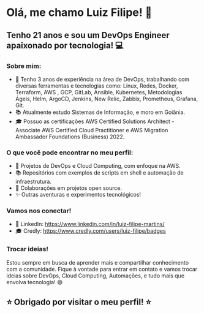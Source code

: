 # Olá, me chamo Luiz Filipe! 👋

## Tenho 21 anos e sou um DevOps Engineer apaixonado por tecnologia! 💻

### Sobre mim:

- 🔧 Tenho 3 anos de experiência na área de DevOps, trabalhando com diversas ferramentas e tecnologias como: Linux, Redes, Docker, Terraform, AWS , GCP, GitLab, Ansible, Kubernetes, Metodologias Ágeis, Helm, ArgoCD, Jenkins, New Relic, Zabbix, Prometheus, Grafana, Git.
- 📚 Atualmente estudo Sistemas de Informação, e moro em Goiânia.
- 🎓 Possuo as certificações AWS Certified Solutions Architect - Associate AWS Certified Cloud Practitioner e AWS Migration Ambassador Foundations (Business) 2022.

### O que você pode encontrar no meu perfil:

- 📝 Projetos de DevOps e Cloud Computing, com enfoque na AWS.
- 📚 Repositórios com exemplos de scripts em shell e automação de infraestrutura.
- 🤝 Colaborações em projetos open source.
- ✨ Outras aventuras e experimentos tecnológicos!

### Vamos nos conectar!
- 💼 LinkedIn: https://www.linkedin.com/in/luiz-filipe-martins/
- 🎓 Credly: https://www.credly.com/users/luiz-filipe/badges

### Trocar ideias!
Estou sempre em busca de aprender mais e compartilhar conhecimento com a comunidade. Fique à vontade para entrar em contato e vamos trocar ideias sobre DevOps, Cloud Computing, Automações, e tudo mais que envolva tecnologia! 😄

## ⭐️ Obrigado por visitar o meu perfil! ⭐️
